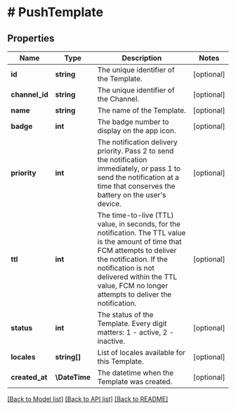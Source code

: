 # # PushTemplate

## Properties

Name | Type | Description | Notes
------------ | ------------- | ------------- | -------------
**id** | **string** | The unique identifier of the Template. | [optional]
**channel_id** | **string** | The unique identifier of the Channel. | [optional]
**name** | **string** | The name of the Template. | [optional]
**badge** | **int** | The badge number to display on the app icon. | [optional]
**priority** | **int** | The notification delivery priority. Pass 2 to send the notification immediately, or pass 1 to send the notification at a time that conserves the battery on the user&#39;s device. | [optional]
**ttl** | **int** | The time-to-live (TTL) value, in seconds, for the notification. The TTL value is the amount of time that FCM attempts to deliver the notification. If the notification is not delivered within the TTL value, FCM no longer attempts to deliver the notification. | [optional]
**status** | **int** | The status of the Template. Every digit matters: 1 - active, 2 - inactive. | [optional]
**locales** | **string[]** | List of locales available for this Template. | [optional]
**created_at** | **\DateTime** | The datetime when the Template was created. | [optional]

[[Back to Model list]](../../README.md#models) [[Back to API list]](../../README.md#endpoints) [[Back to README]](../../README.md)

